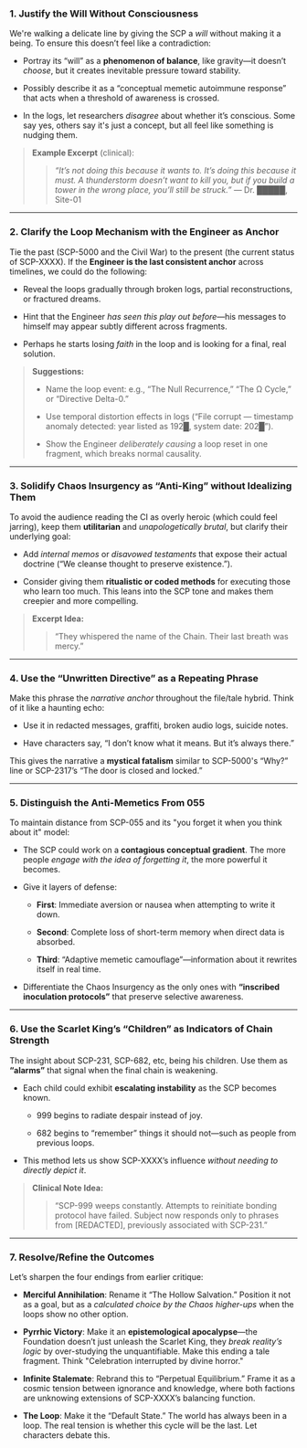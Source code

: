 ### 1. **Justify the Will Without Consciousness**

We're walking a delicate line by giving the SCP a _will_ without making it a being. To ensure this doesn’t feel like a contradiction:

- Portray its “will” as a **phenomenon of balance**, like gravity—it doesn’t _choose_, but it creates inevitable pressure toward stability.
    
- Possibly describe it as a “conceptual memetic autoimmune response” that acts when a threshold of awareness is crossed.
    
- In the logs, let researchers _disagree_ about whether it’s conscious. Some say yes, others say it's just a concept, but all feel like something is nudging them.
    

> **Example Excerpt** (clinical):
> 
> > _“It’s not doing this because it wants to. It’s doing this because it must. A thunderstorm doesn’t want to kill you, but if you build a tower in the wrong place, you’ll still be struck.”_ — Dr. █████, Site-01

---

### 2. **Clarify the Loop Mechanism with the Engineer as Anchor**

Tie the past (SCP-5000 and the Civil War) to the present (the current status of SCP-XXXX). If the **Engineer is the last consistent anchor** across timelines, we could do the following:

- Reveal the loops gradually through broken logs, partial reconstructions, or fractured dreams.
    
- Hint that the Engineer _has seen this play out before_—his messages to himself may appear subtly different across fragments.
    
- Perhaps he starts losing _faith_ in the loop and is looking for a final, real solution.
    

> **Suggestions:**
> 
> - Name the loop event: e.g., “The Null Recurrence,” “The Ω Cycle,” or “Directive Delta-0.”
>     
> - Use temporal distortion effects in logs (“File corrupt — timestamp anomaly detected: year listed as 192█, system date: 202█”).
>     
> - Show the Engineer _deliberately causing_ a loop reset in one fragment, which breaks normal causality.
>     

---

### 3. **Solidify Chaos Insurgency as “Anti-King” without Idealizing Them**

To avoid the audience reading the CI as overly heroic (which could feel jarring), keep them **utilitarian** and _unapologetically brutal_, but clarify their underlying goal:

- Add _internal memos_ or _disavowed testaments_ that expose their actual doctrine (“We cleanse thought to preserve existence.”).
    
- Consider giving them **ritualistic or coded methods** for executing those who learn too much. This leans into the SCP tone and makes them creepier and more compelling.
    

> **Excerpt Idea:**
> 
> > “They whispered the name of the Chain. Their last breath was mercy.”

---

### 4. **Use the “Unwritten Directive” as a Repeating Phrase**

Make this phrase the _narrative anchor_ throughout the file/tale hybrid. Think of it like a haunting echo:

- Use it in redacted messages, graffiti, broken audio logs, suicide notes.
    
- Have characters say, “I don’t know what it means. But it’s always there.”
    

This gives the narrative a **mystical fatalism** similar to SCP-5000's “Why?” line or SCP-2317’s “The door is closed and locked.”

---

### 5. **Distinguish the Anti-Memetics From 055**

To maintain distance from SCP-055 and its "you forget it when you think about it" model:

- The SCP could work on a **contagious conceptual gradient**. The more people _engage with the idea of forgetting it_, the more powerful it becomes.
    
- Give it layers of defense:
    
    - **First**: Immediate aversion or nausea when attempting to write it down.
        
    - **Second**: Complete loss of short-term memory when direct data is absorbed.
        
    - **Third**: “Adaptive memetic camouflage”—information about it rewrites itself in real time.
        
- Differentiate the Chaos Insurgency as the only ones with **“inscribed inoculation protocols”** that preserve selective awareness.
    

---

### 6. **Use the Scarlet King’s “Children” as Indicators of Chain Strength**

The insight about SCP-231, SCP-682, etc, being his children. Use them as **“alarms”** that signal when the final chain is weakening.

- Each child could exhibit **escalating instability** as the SCP becomes known.
    
    - 999 begins to radiate despair instead of joy.
        
    - 682 begins to “remember” things it should not—such as people from previous loops.
        
- This method lets us show SCP-XXXX’s influence _without needing to directly depict it_.
    

> **Clinical Note Idea:**
> 
> > “SCP-999 weeps constantly. Attempts to reinitiate bonding protocol have failed. Subject now responds only to phrases from [REDACTED], previously associated with SCP-231.”

---

### 7. **Resolve/Refine the Outcomes**

Let’s sharpen the four endings from earlier critique:

- **Merciful Annihilation**: Rename it “The Hollow Salvation.” Position it not as a goal, but as a _calculated choice by the Chaos higher-ups_ when the loops show no other option.
    
- **Pyrrhic Victory**: Make it an **epistemological apocalypse**—the Foundation doesn’t just unleash the Scarlet King, they _break reality’s logic_ by over-studying the unquantifiable. Make this ending a tale fragment. Think "Celebration interrupted by divine horror."
    
- **Infinite Stalemate**: Rebrand this to “Perpetual Equilibrium.” Frame it as a cosmic tension between ignorance and knowledge, where both factions are unknowing extensions of SCP-XXXX’s balancing function.
    
- **The Loop**: Make it the “Default State.” The world has always been in a loop. The real tension is whether this cycle will be the last. Let characters debate this.